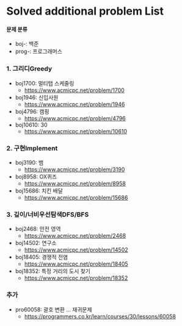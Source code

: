# Solved additional problem List

#### 문제 분류
* boj-: 백준
* prog-: 프로그래머스

### 1. 그리디Greedy
* boj1700: 멀티탭 스케줄링
    * https://www.acmicpc.net/problem/1700
* boj1946: 신입사원
    * https://www.acmicpc.net/problem/1946
* boj4796: 캠핑
    * https://www.acmicpc.net/problem/4796
* boj10610: 30
    * https://www.acmicpc.net/problem/10610



### 2. 구현Implement
* boj3190: 뱀
    * https://www.acmicpc.net/problem/3190
* boj8958: OX퀴즈
    * https://www.acmicpc.net/problem/8958
* boj15686: 치킨 배달
    * https://www.acmicpc.net/problem/15686



### 3. 깊이/너비우선탐색DFS/BFS
* boj2468: 안전 영역
   * https://www.acmicpc.net/problem/2468
* boj14502: 연구소
   * https://www.acmicpc.net/problem/14502
* boj18405: 경쟁적 전염
   * https://www.acmicpc.net/problem/18405
* boj18352: 특정 거리의 도시 찾기
   * https://www.acmicpc.net/problem/18352



### 추가
* pro60058: 괄호 변환 ... 재귀문제
   * https://programmers.co.kr/learn/courses/30/lessons/60058

